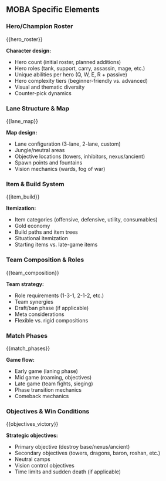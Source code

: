 ## MOBA Specific Elements

### Hero/Champion Roster

{{hero_roster}}

**Character design:**

- Hero count (initial roster, planned additions)
- Hero roles (tank, support, carry, assassin, mage, etc.)
- Unique abilities per hero (Q, W, E, R + passive)
- Hero complexity tiers (beginner-friendly vs. advanced)
- Visual and thematic diversity
- Counter-pick dynamics

### Lane Structure & Map

{{lane_map}}

**Map design:**

- Lane configuration (3-lane, 2-lane, custom)
- Jungle/neutral areas
- Objective locations (towers, inhibitors, nexus/ancient)
- Spawn points and fountains
- Vision mechanics (wards, fog of war)

### Item & Build System

{{item_build}}

**Itemization:**

- Item categories (offensive, defensive, utility, consumables)
- Gold economy
- Build paths and item trees
- Situational itemization
- Starting items vs. late-game items

### Team Composition & Roles

{{team_composition}}

**Team strategy:**

- Role requirements (1-3-1, 2-1-2, etc.)
- Team synergies
- Draft/ban phase (if applicable)
- Meta considerations
- Flexible vs. rigid compositions

### Match Phases

{{match_phases}}

**Game flow:**

- Early game (laning phase)
- Mid game (roaming, objectives)
- Late game (team fights, sieging)
- Phase transition mechanics
- Comeback mechanics

### Objectives & Win Conditions

{{objectives_victory}}

**Strategic objectives:**

- Primary objective (destroy base/nexus/ancient)
- Secondary objectives (towers, dragons, baron, roshan, etc.)
- Neutral camps
- Vision control objectives
- Time limits and sudden death (if applicable)
